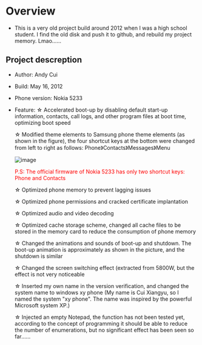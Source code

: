 # Overview
- This is a very old project build around 2012 when I was a high school student. I find the old disk and push it to github, and rebuild my project memory. Lmao......

## Project descreption
- Author: Andy Cui
- Build: May 16, 2012
- Phone version: Nokia 5233
- Feature: 
    ☆ Accelerated boot-up by disabling default start-up information, contacts, call logs, and other program files at boot time, optimizing boot speed

    ☆ Modified theme elements to Samsung phone theme elements (as shown in the figure), the four shortcut keys at the bottom were changed from left to right as follows: Phone》Contacts》Messages》Menu

  ![image](https://github.com/AndyFCui/NOKIA_5233_firmware/assets/10085168/17c210c4-eac5-4ae0-aa7c-104265f54a85)

    <span style="color:red">P.S: The official firmware of Nokia 5233 has only two shortcut keys: Phone and Contacts</span>
    
    ☆ Optimized phone memory to prevent lagging issues
    
    ☆ Optimized phone permissions and cracked certificate implantation
    
    ☆ Optimized audio and video decoding
    
    ☆ Optimized cache storage scheme, changed all cache files to be stored in the memory card to reduce the consumption of phone memory
    
    ☆ Changed the animations and sounds of boot-up and shutdown. The boot-up animation is approximately as shown in the picture, and the shutdown is similar
    
    ☆ Changed the screen switching effect (extracted from 5800W, but the effect is not very noticeable
    
    ☆ Inserted my own name in the version verification, and changed the system name to windows xy phone (My name is Cui Xiangyu, so I named the system "xy phone". The name was inspired by the powerful Microsoft system XP.)
    
    ☆ Injected an empty Notepad, the function has not been tested yet, according to the concept of programming it should be able to reduce the number of enumerations, but no significant effect has been seen so far……
